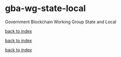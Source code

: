 # gba-wg-state-local
Government Blockchain Working Group State and Local


[back to index](index.md)

[back to index](\index.md)

[back to index](\https://github.com/Projectbits/gba-wg-state-local/wiki/index)
